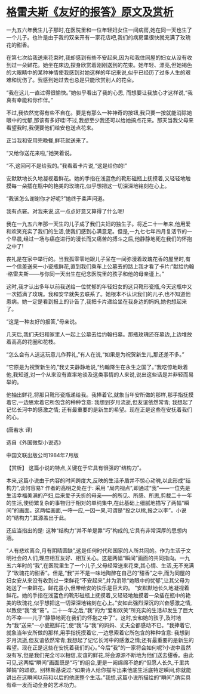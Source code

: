 # [格雷夫斯《友好的报答》原文及赏析](https://www.vrrw.net/wx/15426.html)

一九五六年我生儿子那时,在医院里和一位年轻妇女住一间病房,她在同一天也生了一个儿子。也许是由于我的双亲开有一家花店吧,我们的病房里很快就充满了玫瑰花的甜香。

在第七次给我送来花束时,我却感到有些不安起来,因为和我住同屋的妇女从没有收到过一朵鲜花。她坐在床边,探身欣赏着刚刚送到的花束。她年轻、漂亮,但她褐色的大眼睛中的某种神情使我感到对她这样的年纪来说,似乎已经历了过多人生的艰难和忧伤了。我感到她过去也总是只能欣赏别人的花朵。

“我在这儿一直过得很愉快。”她似乎看出了我的心思, 而想要让我放心才这样说,“我真有幸能和你作伴。”

不过,我依然觉得有些不自在。要是有那么一种神奇的按钮,我只要一按就能消除她眼中的忧郁,那该有多好哇!不过,我想至少我还可以给她搞点花来。那天当我父母来看望我时,我便要他们给安也送点花来。

正当我和安用完晚餐,鲜花就送来了。

“又给你送花来啦,”她笑着说。

“不,这回可不是给我的。”我看着卡片说,“这是给你的!”

安默默地长久地凝视着鲜花。她的手指在浅蓝色的靴形磁瓶上抚摸着,又轻轻地触摸每一朵插在瓶中的艳美的玫瑰花,似乎想把这一切深深地铭刻在心上。

“我该怎么谢谢你才好呢?”她终于柔声问道。

我有点窘。对我来说,这一点点好意又算得了什么呢!

我在一九五六年那一天生的儿子成了我们夫妇的独生子。将近二十一年来,他用爱和欢笑充实了我们的生活,使我们感到心满意足。但是,一九七七年四月复活节的一个早晨,经过一场与癌症进行的漫长而又痛苦的搏斗之后,他静静地死在我们的怀抱之中了!

丧礼是在家中举行的。当我孤零零地跟儿子呆在一间弥漫着玫瑰花香的屋里时,有一个信差送来一小瓷瓶鲜花,直到我们乘车上公墓去的路上我才看了卡片:“献给约翰·格雷夫斯——与你同一天出生在纪念医院里的孩子和他的母亲谨上。”

这时,我才认出多年以前我送给一位忧郁的年轻妇女的这只靴形瓷瓶,今天这瓶中又一次插满了玫瑰。我和安早就失去联系了。她根本不认识我们的儿子,也不知道他患病。她一定是看到报上的讣告了,我把卡片递给坐在我身边的妈妈,她也想起来了。

“这是一种友好的报答,”母亲说。

几天后,我们夫妇和家里人一起上公墓去给约翰扫墓。那瓶玫瑰还在墓边,上边堆放着高高的花圈和花枝。

“怎么会有人送这玩意儿作葬礼,”有人在说,“如果是为祝贺新生儿,那还差不多。”

“它原是为祝贺新生的,”我丈夫静静地说,“约翰降生在永生之国了。”我吃惊地瞅着他,我知道,对一个从来没有直率地谈及这类事情的人来说,说出这些话是并非轻而易举的。

他抽出鲜花,将那只靴形瓷瓶递给我。我捧着它,就象当年安所做的那样,那手指抚摸着它,一边思索着它所包含的种种含意: 我想到岁月流逝,但友谊依然常青; 我想起了记忆长河中的感激之情; 还有最重要的是新生的希望。现在正是这些在安抚着我们的心。

(唐若水 译)

选自《外国微型小说选》

中国文联出版公司1984年7月版



【赏析】 这篇小说的特点,关键在于它具有很强的“结构力”。

本来,这篇小说由于内容的时间跨度大,反映的生活矛盾并不惊心动魄,以此形成“结构力”,谈何容易? 作者的高明之处在于: 采用 “局内视点”,即通过“我”——一位先是生活幸福美满的产妇,后来爱子夭折的母亲——的所见、所感、所思,剪裁二十一年的生活,使纷繁复杂的事物归于相对的单纯集中,在此基础上细腻地描写了两幅“瞬间”的画面。这两幅画面,一呼一应,一因一果,可谓是“投之以桃,报之以李”。小说的“结构力”,其源盖出于此。

还应当指出的是: 这种“结构力”并不单是靠“巧”构成的,它具有非常深厚的思想内涵。

“人有悲欢离合,月有阴晴圆缺”,这是任何时代和国家的人所共同的。作为生活于文明社会的人们,理应相互友好、相互关心。这是两幅“瞬间”画面的共同指向。一九五六年时的“我”,在医院里生了一个儿子,父母经常送来花束,其心情、生活,无不充满了“玫瑰花的甜香”。但是,“我”并不是一味地陶醉在自己的“甜香”之中,而为同屋的妇女安从来没有收到过一束鲜花“不安起来”,并为消除“她眼中的忧郁”,让其父母为她送了一束鲜花。鲜花虽小,但带给安的快乐是巨大的。 “安默默地长久地凝视着鲜花。她的手指在浅蓝色的靴形磁瓶上抚摸着,又轻轻地触摸着一朵插在瓶中的艳美的玫瑰花,似乎想把这一切深深地铭刻在心上。”安如此强烈深沉的兴奋感激之情,以致使“我”发“窘”。二十一年之后,“我”的为“爱和欢笑”所充实的生活却发生了巨大的不幸——儿子“静静地死在我们的怀抱之中了”。这时,安和她的孩子,及时地为“我”送来“一小瓷瓶鲜花”,使“我”与“我”的妈妈、丈夫全都感动不已。“我捧着它,就象当年安所做的那样,用手指抚摸着它,一边思索着它所包含的种种含意: 我想到岁月流逝,但友谊依然常青;我想起了记忆长河中的感激之情;还有最重要的是新生的希望。现在正是这些在安抚着我们的心。”今后“我”的一家将会如何呢?小说中虽然没有写,但是我们完全可以相信,友谊的鲜花,将会源源不断地为他们送去甜香。由此可见,这两幅“瞬间”画面既是“巧”的组合,更是一阙绵绵不绝的“但愿人长久,千里共婵娟”的颂歌。别林斯基说过:“如果诗人给你描写出来他底生活底特定瞬间,你就能讲出在这瞬间以前和以后的他底整个生活。”我想,这篇小说所描绘的“瞬间”,确实具有牵一发而动全身的艺术功力。

